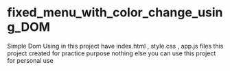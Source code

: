 # fixed_menu_with_color_change_using_DOM
Simple Dom Using
in this project have index.html , style.css , app.js files
this project created for practice purpose nothing else 
you can use this project for personal use
